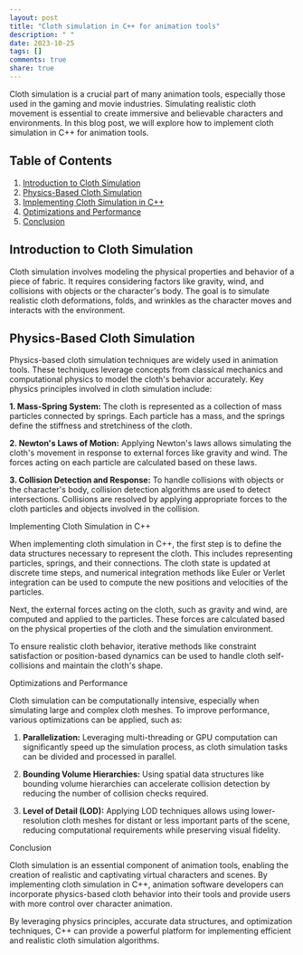 ```yaml
---
layout: post
title: "Cloth simulation in C++ for animation tools"
description: " "
date: 2023-10-25
tags: []
comments: true
share: true
---
```


Cloth simulation is a crucial part of many animation tools, especially those used in the gaming and movie industries. Simulating realistic cloth movement is essential to create immersive and believable characters and environments. In this blog post, we will explore how to implement cloth simulation in C++ for animation tools.

## Table of Contents
1. [Introduction to Cloth Simulation](#introduction-to-cloth-simulation)
2. [Physics-Based Cloth Simulation](#physics-based-cloth-simulation)
3. [Implementing Cloth Simulation in C++](#implementing-cloth-simulation-in-c++)
4. [Optimizations and Performance](#optimizations-and-performance)
5. [Conclusion](#conclusion)

## Introduction to Cloth Simulation

Cloth simulation involves modeling the physical properties and behavior of a piece of fabric. It requires considering factors like gravity, wind, and collisions with objects or the character's body. The goal is to simulate realistic cloth deformations, folds, and wrinkles as the character moves and interacts with the environment.

## Physics-Based Cloth Simulation

Physics-based cloth simulation techniques are widely used in animation tools. These techniques leverage concepts from classical mechanics and computational physics to model the cloth's behavior accurately. Key physics principles involved in cloth simulation include:

**1. Mass-Spring System:** The cloth is represented as a collection of mass particles connected by springs. Each particle has a mass, and the springs define the stiffness and stretchiness of the cloth.

**2. Newton's Laws of Motion:** Applying Newton's laws allows simulating the cloth's movement in response to external forces like gravity and wind. The forces acting on each particle are calculated based on these laws.

**3. Collision Detection and Response:** To handle collisions with objects or the character's body, collision detection algorithms are used to detect intersections. Collisions are resolved by applying appropriate forces to the cloth particles and objects involved in the collision.

Implementing Cloth Simulation in C++

When implementing cloth simulation in C++, the first step is to define the data structures necessary to represent the cloth. This includes representing particles, springs, and their connections. The cloth state is updated at discrete time steps, and numerical integration methods like Euler or Verlet integration can be used to compute the new positions and velocities of the particles.

Next, the external forces acting on the cloth, such as gravity and wind, are computed and applied to the particles. These forces are calculated based on the physical properties of the cloth and the simulation environment.

To ensure realistic cloth behavior, iterative methods like constraint satisfaction or position-based dynamics can be used to handle cloth self-collisions and maintain the cloth's shape.

Optimizations and Performance

Cloth simulation can be computationally intensive, especially when simulating large and complex cloth meshes. To improve performance, various optimizations can be applied, such as:

1. **Parallelization:** Leveraging multi-threading or GPU computation can significantly speed up the simulation process, as cloth simulation tasks can be divided and processed in parallel.

2. **Bounding Volume Hierarchies:** Using spatial data structures like bounding volume hierarchies can accelerate collision detection by reducing the number of collision checks required.

3. **Level of Detail (LOD):** Applying LOD techniques allows using lower-resolution cloth meshes for distant or less important parts of the scene, reducing computational requirements while preserving visual fidelity.

Conclusion

Cloth simulation is an essential component of animation tools, enabling the creation of realistic and captivating virtual characters and scenes. By implementing cloth simulation in C++, animation software developers can incorporate physics-based cloth behavior into their tools and provide users with more control over character animation.

By leveraging physics principles, accurate data structures, and optimization techniques, C++ can provide a powerful platform for implementing efficient and realistic cloth simulation algorithms.